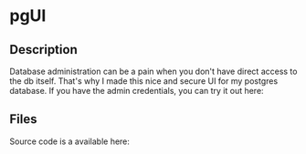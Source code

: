# pgUI

## Description

Database administration can be a pain when you don't have direct access to the db itself. That's why I made this nice and secure UI for my postgres database. If you have the admin credentials, you can try it out here: <target>

## Files

Source code is a available here: <link to bundle>
